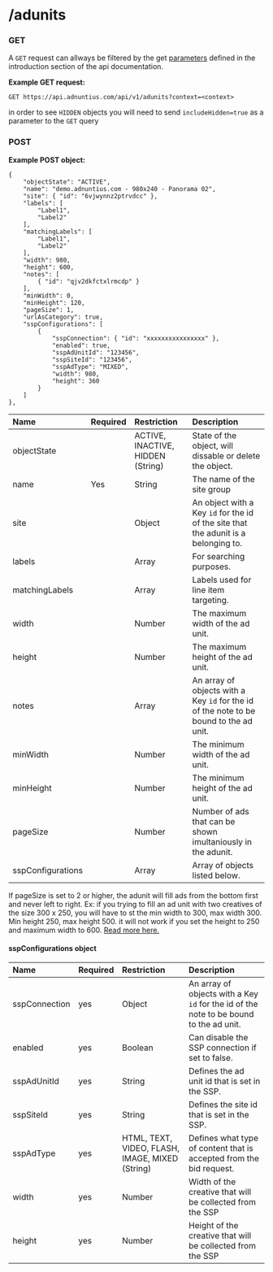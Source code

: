 # /adunits

### GET

A `GET` request can allways be filtered by the get [parameters](http://docs.adnuntius.com/api/api-requests) defined in the introduction section of the api documentation.

**Example GET request:**

```text
GET https://api.adnuntius.com/api/v1/adunits?context=<context>
```

in order to see `HIDDEN` objects you will need to send `includeHidden=true` as a parameter to the `GET` query

### POST

**Example POST object:**

```text
{
    "objectState": "ACTIVE",
    "name": "demo.adnuntius.com - 980x240 - Panorama 02",
    "site": { "id": "6vjwynnz2ptrvdcc" },
    "labels": [
        "Label1",
        "Label2"
    ],
    "matchingLabels": [
        "Label1",
        "Label2"
    ],
    "width": 980,
    "height": 600,
    "notes": [
        { "id": "qjv2dkfctxlrmcdp" }
    ],
    "minWidth": 0,
    "minHeight": 120,
    "pageSize": 1,
    "urlAsCategory": true,
    "sspConfigurations": [
        {
            "sspConnection": { "id": "xxxxxxxxxxxxxxxx" },
            "enabled": true,
            "sspAdUnitId": "123456",
            "sspSiteId": "123456",
            "sspAdType": "MIXED",
            "width": 980,
            "height": 360
        }
    ]
},
```

| Name | Required | Restriction | Description |
| :--- | :--- | :--- | :--- |
| objectState |  | ACTIVE, INACTIVE, HIDDEN \(String\) | State of the object, will dissable or delete the object. |
| name | Yes | String | The name of the site group |
| site |  | Object | An object with a Key `id` for the id of the site that the adunit is a belonging to. |
| labels |  | Array | For searching purposes. |
| matchingLabels |  | Array | Labels used for line item targeting. |
| width |  | Number | The maximum width of the ad unit. |
| height |  | Number | The maximum height of the ad unit. |
| notes |  | Array | An array of objects with a Key `id` for the id of the note to be bound to the ad unit. |
| minWidth |  | Number | The minimum width of the ad unit. |
| minHeight |  | Number | The minimum height of the ad unit. |
| pageSize |  | Number | Number of ads that can be shown imultaniously in the adunit. |
| sspConfigurations |  | Array | Array of objects listed below. |

If pageSize is set to 2 or higher, the adunit will fill ads from the bottom first and never left to right. Ex: if you trying to fill an ad unit with two creatives of the size 300 x 250, you will have to st the min width to 300, max width 300. Min height 250, max height 500. it will not work if you set the height to 250 and maximum width to 600. [Read more here.](http://docs.adnuntius.com/userguide/inventory/sites/ad-units)

#### sspConfigurations object

| Name | Required | Restriction | Description |
| :--- | :--- | :--- | :--- |
| sspConnection | yes | Object | An array of objects with a Key `id` for the id of the note to be bound to the ad unit. |
| enabled | yes | Boolean | Can disable the SSP connection if set to false. |
| sspAdUnitId | yes | String | Defines the ad unit id that is set in the SSP. |
| sspSiteId | yes | String | Defines the site id that is set in the SSP. |
| sspAdType | yes | HTML, TEXT, VIDEO, FLASH, IMAGE, MIXED \(String\) | Defines what type of content that is accepted from the bid request. |
| width | yes | Number | Width of the creative that will be collected from the SSP |
| height | yes | Number | Height of the creative that will be collected from the SSP |

